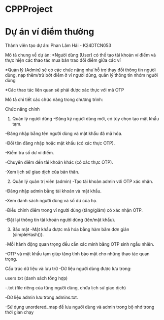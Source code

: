 # CPPProject
# Dự án ví điểm thưởng

Thành viên tạo dự án: Phan Lâm Hải - K24DTCN053

Mô tả chung về dự án:
  *Người dùng (User) có thể tạo tài khoản ví điểm và thực hiện các thao tác mua bán trao đổi điểm giữa các ví
  
  *Quản lý (Admin) sẽ có các chức năng như hỗ trợ thay đổi thông tin người dùng, nạp thêm/trừ bớt điểm ở ví người dùng, quản lý thông tin nhóm người dùng
  
  *Các thao tác liên quan sẽ phải được xác thực với mã OTP

Mô tả chi tiết các chức năng trong chương trình:

Chức năng chính
1. Quản lý người dùng
-Đăng ký người dùng mới, có tùy chọn tạo mật khẩu tạm.

-Đăng nhập bằng tên người dùng và mật khẩu đã mã hóa.

-Đổi tên đăng nhập hoặc mật khẩu (có xác thực OTP).

-Kiểm tra số dư ví điểm.

-Chuyển điểm đến tài khoản khác (có xác thực OTP).

-Xem lịch sử giao dịch của bản thân.

2. Quản lý quản trị viên (admin)
-Tạo tài khoản admin với OTP xác nhận.

-Đăng nhập admin bằng tài khoản và mật khẩu.

-Xem danh sách người dùng và số dư của họ.

-Điều chỉnh điểm trong ví người dùng (tăng/giảm) có xác nhận OTP.

-Đặt lại thông tin tài khoản người dùng (tên/mật khẩu).

3. Bảo mật
-Mật khẩu được mã hóa bằng hàm băm đơn giản (simpleHash()).

-Mỗi hành động quan trọng đều cần xác minh bằng OTP sinh ngẫu nhiên.

-OTP và mật khẩu tạm giúp tăng tính bảo mật cho những thao tác quan trọng.

Cấu trúc dữ liệu và lưu trữ
-Dữ liệu người dùng được lưu trong:

users.txt (danh sách tổng hợp)

-<username>.txt (file riêng của từng người dùng, chứa lịch sử giao dịch)

-Dữ liệu admin lưu trong admins.txt.

-Sử dụng unordered_map để lưu người dùng và admin trong bộ nhớ trong thời gian chạy
  
  
